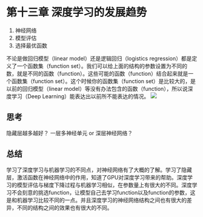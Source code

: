 # 第十三章 深度学习的发展趋势
1. 神经网络
2. 模型评估
3. 选择最优函数

不论是做回归模型（linear model）还是逻辑回归（logistics regression）都是定义了一个函数集（function set）。我们可以给上面的结构的参数设置为不同的数，就是不同的函数（function）。这些可能的函数（function）结合起来就是一个函数集（function set）。这个时候你的函数集（function set）是比较大的，是以前的回归模型（linear model）等没有办法包含的函数（function），所以说深度学习（Deep Learning）能表达出以前所不能表达的情况。
![](https://tva1.sinaimg.cn/large/e6c9d24ely1h3a4oqfsrqj20hw0igmyo.jpg)
## 思考
隐藏层越多越好？
一层多神经单元 or 深层神经网络？

## 总结
学习了深度学习与机器学习的不同点，对神经网络有了大概的了解。学习了隐藏层，激活函数在神经网络中的作用，知道了GPU对深度学习带来的帮助。深度学习的模型评估与梯度下降过程与机器学习相似，在参数量上有很大的不同。深度学习不会刻意的挑选function，让模型自己去学习function以及function的参数，这是和机器学习比较不同的一点。并且深度学习的神经网络结构之间也有很大的差异，不同的结构之间的效果也有很大的不同。